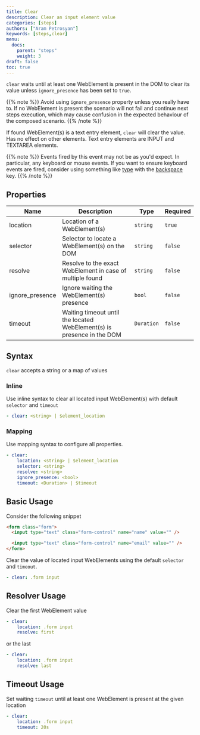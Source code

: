 ```yaml
---
title: Clear
description: Clear an input element value
categories: [steps]
authors: ["Aram Petrosyan"]
keywords: [steps,clear]
menu:
  docs:
    parent: "steps"
    weight: 3
draft: false
toc: true    
---
```


`clear` waits until at least one WebElement is present in the DOM to clear its value unless `ignore_presence` has been set to `true`.

{{% note %}}
Avoid using `ignore_presence` property unless you really have to. If no WebElement is present the scenario will not fail and continue next steps execution, which may cause confusion in the expected behaviour of the composed scenario.
{{% /note %}}

If found WebElement(s) is a text entry element, `clear` will clear the value. Has no effect on other
elements. Text entry elements are INPUT and TEXTAREA elements.

{{% note %}}
Events fired by this event may not be as you'd expect. In particular, any keyboard or mouse events.
If you want to ensure keyboard events are fired, consider using something like <a href="/docs/type.html">type</a>
with the <a href="/docs/type.html#backspace">backspace</a> key.
{{% /note %}}

## Properties

Name|Description|Type|Required
---|---|---|---
location|Location of a WebElement(s)|`string`|`true`
selector|Selector to locate a WebElement(s) on the DOM|`string`|`false`
resolve|Resolve to the exact WebElement in case of multiple found|`string`|`false`
ignore_presence|Ignore waiting the WebElement(s) presence|`bool`|`false`
timeout|Waiting timeout until the located WebElement(s) is presence in the DOM|`Duration`|`false`

## Syntax

`clear` accepts a string or a map of values

### Inline

Use inline syntax to clear all located input WebElement(s) with default `selector` and `timeout`

```yaml
- clear: <string> | $element_location
```

### Mapping

Use mapping syntax to configure all properties.

```yaml
- clear:
    location: <string> | $element_location
    selector: <string>
    resolve: <string>
    ignore_presence: <bool>
    timeout: <Duration> | $timeout
```

## Basic Usage

Consider the following snippet

```HTML
<form class="form">
  <input type="text" class="form-control" name="name" value="" />

  <input type="text" class="form-control" name="email" value="" />
</form>
```

Clear the value of located input WebElements using the default `selector` and `timeout`.

```yaml
- clear: .form input
```

## Resolver Usage

Clear the first WebElement value

```yaml
- clear:
    location: .form input
    resolve: first
```

or the last

```yaml
- clear:
    location: .form input
    resolve: last
```

## Timeout Usage

Set waiting `timeout` until at least one WebElement is present at the given location

```yaml
- clear:
    location: .form input
    timeout: 20s
```
